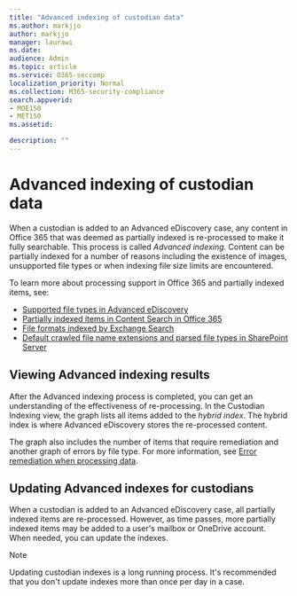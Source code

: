 ```yaml
---
title: "Advanced indexing of custodian data"
ms.author: markjjo
author: markjjo
manager: laurawi
ms.date: 
audience: Admin
ms.topic: article
ms.service: O365-seccomp
localization_priority: Normal
ms.collection: M365-security-compliance 
search.appverid: 
- MOE150
- MET150
ms.assetid: 

description: ""
---
```


# Advanced indexing of custodian data

When a custodian is added to an Advanced eDiscovery case, any content in Office 365 that was deemed as partially indexed is re-processed to make it fully searchable.  This process is called *Advanced indexing*. Content can be partially indexed for a number of reasons including the existence of images, unsupported file types or when indexing file size limits are encountered.

To learn more about processing support in Office 365 and partially indexed items, see:

- [Supported file types in Advanced eDiscovery](supported-filetypes-ediscovery20.md)
- [Partially indexed items in Content Search in Office 365](https://docs.microsoft.com/en-us/office365/compliance/partially-indexed-items-in-content-search)
- [File formats indexed by Exchange Search](https://docs.microsoft.com/en-us/exchange/file-formats-indexed-by-exchange-search-exchange-2013-help)
- [Default crawled file name extensions and parsed file types in SharePoint Server](https://docs.microsoft.com/en-us/SharePoint/technical-reference/default-crawled-file-name-extensions-and-parsed-file-types)

## Viewing Advanced indexing results

After the Advanced indexing process is completed, you can get an understanding of the effectiveness of re-processing.  In the Custodian Indexing view, the graph lists all items added to the *hybrid index*.  The hybrid index is where Advanced eDiscovery stores the re-processed content.

The graph also includes the number of items that require remediation and another graph of errors by file type. For more information, see [Error remediation when processing data](compliance/error-remediation.md).

## Updating Advanced indexes for custodians

When a custodian is added to an Advanced eDiscovery case, all partially indexed items are re-processed. However, as time passes, more partially indexed items may be added to a user's mailbox or OneDrive account.  When needed, you can update the indexes.

> [!NOTE]
> Updating custodian indexes is a long running process. It's recommended that you don't update indexes more than once per day in a case.
